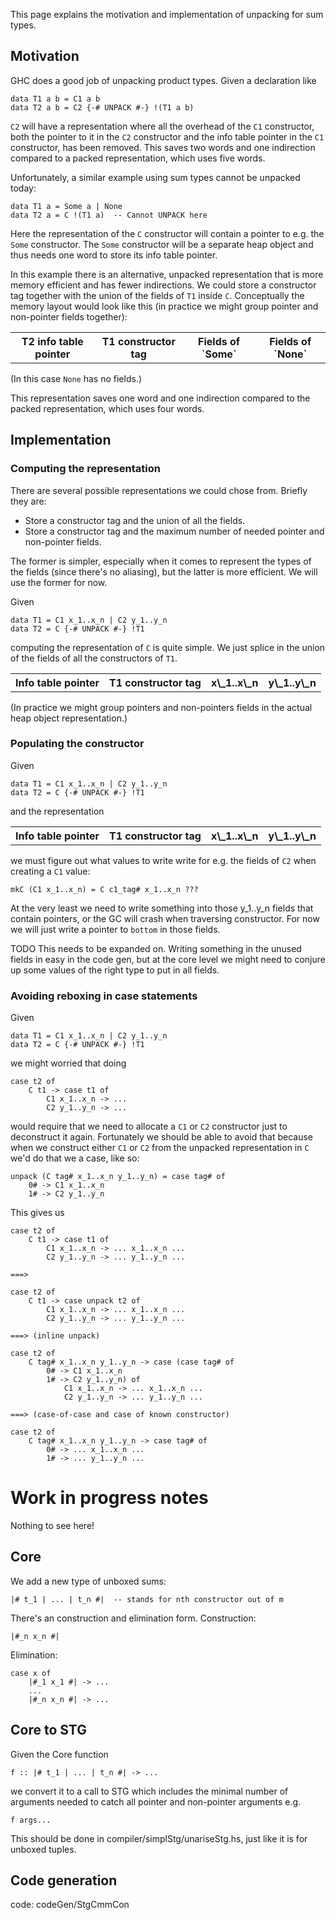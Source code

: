 
This page explains the motivation and implementation of unpacking for sum types.


## Motivation



GHC does a good job of unpacking product types. Given a declaration like


```wiki
data T1 a b = C1 a b
data T2 a b = C2 {-# UNPACK #-} !(T1 a b)
```


`C2` will have a representation where all the overhead of the `C1` constructor, both the pointer to it in the `C2` constructor and the info table pointer in the `C1` constructor, has been removed. This saves two words and one indirection  compared to a packed representation, which uses five words.



Unfortunately, a similar example using sum types cannot be unpacked today:


```wiki
data T1 a = Some a | None
data T2 a = C !(T1 a)  -- Cannot UNPACK here
```


Here the representation of the `C` constructor will contain a pointer to e.g. the `Some` constructor. The `Some` constructor will be a separate heap object and thus needs one word to store its info table pointer.



In this example there is an alternative, unpacked representation that is more memory efficient and has fewer indirections. We could store a constructor tag together with the union of the fields of `T1` inside `C`. Conceptually the memory layout would look like this (in practice we might group pointer and non-pointer fields together):


<table><tr><th> T2 info table pointer </th>
<th> T1 constructor tag </th>
<th> Fields of `Some` </th>
<th> Fields of `None` 
</th></tr></table>



(In this case `None` has no fields.)



This representation saves one word and one indirection compared to the packed representation, which uses four words.


## Implementation


### Computing the representation



There are several possible representations we could chose from. Briefly they are:


- Store a constructor tag and the union of all the fields.
- Store a constructor tag and the maximum number of needed pointer and non-pointer fields.


The former is simpler, especially when it comes to represent the types of the fields (since there's no aliasing), but the latter is more efficient. We will use the former for now.



Given


```wiki
data T1 = C1 x_1..x_n | C2 y_1..y_n
data T2 = C {-# UNPACK #-} !T1
```


computing the representation of `C` is quite simple. We just splice in the union of the fields of all the constructors of `T1`.


<table><tr><th> Info table pointer </th>
<th> T1 constructor tag </th>
<th> x\_1..x\_n </th>
<th> y\_1..y\_n 
</th></tr></table>



(In practice we might group pointers and non-pointers fields in the actual heap object representation.)


### Populating the constructor



Given


```wiki
data T1 = C1 x_1..x_n | C2 y_1..y_n
data T2 = C {-# UNPACK #-} !T1
```


and the representation


<table><tr><th> Info table pointer </th>
<th> T1 constructor tag </th>
<th> x\_1..x\_n </th>
<th> y\_1..y\_n 
</th></tr></table>



we must figure out what values to write write for e.g. the fields of `C2` when creating a `C1` value:


```wiki
mkC (C1 x_1..x_n) = C c1_tag# x_1..x_n ???
```


At the very least we need to write something into those y\_1..y\_n fields that contain pointers, or the GC will crash when traversing constructor. For now we will just write a pointer to `bottom` in those fields.



TODO This needs to be expanded on. Writing something in the unused fields in easy in the code gen, but at the core level we might need to conjure up some values of the right type to put in all fields.


### Avoiding reboxing in case statements



Given


```wiki
data T1 = C1 x_1..x_n | C2 y_1..y_n
data T2 = C {-# UNPACK #-} !T1
```


we might worried that doing


```wiki
case t2 of
    C t1 -> case t1 of
        C1 x_1..x_n -> ...
        C2 y_1..y_n -> ...
```


would require that we need to allocate a `C1` or `C2` constructor just to deconstruct it again. Fortunately we should be able to avoid that because when we construct either `C1` or `C2` from the unpacked representation in `C` we'd do that we a case, like so:


```wiki
unpack (C tag# x_1..x_n y_1..y_n) = case tag# of
    0# -> C1 x_1..x_n
    1# -> C2 y_1..y_n
```


This gives us


```wiki
case t2 of
    C t1 -> case t1 of
        C1 x_1..x_n -> ... x_1..x_n ...
        C2 y_1..y_n -> ... y_1..y_n ...

===>

case t2 of
    C t1 -> case unpack t2 of
        C1 x_1..x_n -> ... x_1..x_n ...
        C2 y_1..y_n -> ... y_1..y_n ...

===> (inline unpack)

case t2 of
    C tag# x_1..x_n y_1..y_n -> case (case tag# of
        0# -> C1 x_1..x_n
        1# -> C2 y_1..y_n) of
            C1 x_1..x_n -> ... x_1..x_n ...
            C2 y_1..y_n -> ... y_1..y_n ...

===> (case-of-case and case of known constructor)

case t2 of
    C tag# x_1..x_n y_1..y_n -> case tag# of
        0# -> ... x_1..x_n ...
        1# -> ... y_1..y_n ...
```

# Work in progress notes



Nothing to see here!


## Core



We add a new type of unboxed sums:


```wiki
|# t_1 | ... | t_n #|  -- stands for nth constructor out of m
```


There's an construction and elimination form. Construction:


```wiki
|#_n x_n #|
```


Elimination:


```wiki
case x of
    |#_1 x_1 #| -> ...
    ...
    |#_n x_n #| -> ...
```

## Core to STG



Given the Core function


```wiki
f :: |# t_1 | ... | t_n #| -> ...
```


we convert it to a call to STG which includes the minimal number of arguments needed to catch all pointer and non-pointer arguments e.g.


```wiki
f args...
```


This should be done in compiler/simplStg/unariseStg.hs, just like it is for unboxed tuples.


## Code generation



code: codeGen/StgCmmCon


